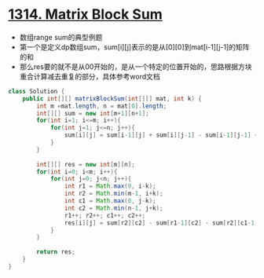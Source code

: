 # [1314. Matrix Block Sum](https://leetcode.com/problems/matrix-block-sum/)

* 数组range sum的典型例题
* 第一个是定义dp数组sum，sum[i][j]表示的是从[0][0]到mat[i-1][j-1]的矩阵的和
* 那么res要的就不是从00开始的，是从一个特定的位置开始的，思路根据方块重合计算减去重复的部分，具体参考word文档

```java
class Solution {
    public int[][] matrixBlockSum(int[][] mat, int k) {
        int m =mat.length, n = mat[0].length;
        int[][] sum = new int[m+1][n+1];
        for(int i=1; i<=m; i++){
            for(int j=1; j<=n; j++){
                sum[i][j] = sum[i-1][j] + sum[i][j-1] - sum[i-1][j-1] + mat[i-1][j-1];
            }
        }
        
        int[][] res = new int[m][n];
        for(int i=0; i<m; i++){
            for(int j=0; j<n; j++){
                int r1 = Math.max(0, i-k);
                int r2 = Math.min(m-1, i+k);
                int c1 = Math.max(0, j-k);
                int c2 = Math.min(n-1, j+k);
                r1++; r2++; c1++; c2++;
                res[i][j] = sum[r2][c2] - sum[r1-1][c2] - sum[r2][c1-1] + sum[r1-1][c1-1];
            }
        }
        
        return res;
    }
}

```
